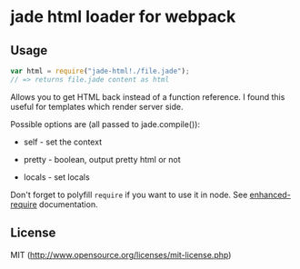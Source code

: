 # jade html loader for webpack

## Usage

``` javascript
var html = require("jade-html!./file.jade");
// => returns file.jade content as html
```

Allows you to get HTML back instead of a function reference. I found this
useful for templates which render server side.

Possible options are (all passed to jade.compile()):

* self   - set the context

* pretty - boolean, output pretty html or not

* locals - set locals

Don't forget to polyfill `require` if you want to use it in node.
See [enhanced-require](https://github.com/webpack/enhanced-require) documentation.

## License

MIT (http://www.opensource.org/licenses/mit-license.php)

